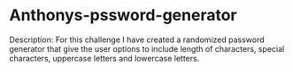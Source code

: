 # Anthonys-pssword-generator

Description:
For this challenge I have created a randomized password generator that give the user options to include length of characters, special characters, uppercase letters and lowercase letters.